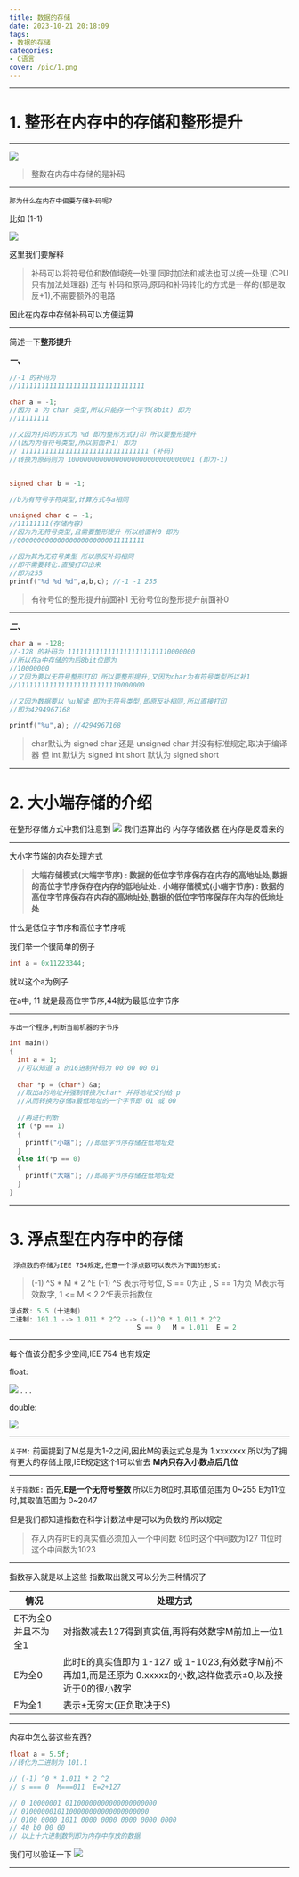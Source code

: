 ```yaml
---
title: 数据的存储
date: 2023-10-21 20:18:09
tags:
- 数据的存储
categories:
- C语言
cover: /pic/1.png
---
```



---

# 1. 整形在内存中的存储和整形提升
---
![](/img/2.1.png)


> 整数在内存中存储的是补码

---

`那为什么在内存中偏要存储补码呢?`


比如 (1-1)

![](/img/2.2.png)

这里我们要解释

> 补码可以将符号位和数值域统一处理 
> 同时加法和减法也可以统一处理 (CPU只有加法处理器)
> 还有 补码和原码,原码和补码转化的方式是一样的(都是取反+1),不需要额外的电路

因此在内存中存储补码可以方便运算

---

简述一下**整形提升** 

***一、***
```c
//-1 的补码为
//11111111111111111111111111111111

char a = -1;
//因为 a 为 char 类型,所以只能存一个字节(8bit) 即为
//11111111

//又因为打印的方式为 %d 即为整形方式打印 所以要整形提升
//(因为为有符号类型,所以前面补1) 即为
// 11111111111111111111111111111111 (补码)
//转换为原码则为 10000000000000000000000000000001 (即为-1)


signed char b = -1;

//b为有符号字符类型,计算方式与a相同

unsigned char c = -1;
//11111111(存储内容)
//因为为无符号类型,且需要整形提升 所以前面补0 即为
//00000000000000000000000011111111

//因为其为无符号类型 所以原反补码相同
//即不需要转化.直接打印出来
//即为255
printf("%d %d %d",a,b,c); //-1 -1 255
```

> 有符号位的整形提升前面补1 
> 无符号位的整形提升前面补0
---

***二、***

```c
char a = -128;
//-128 的补码为 11111111111111111111111110000000
//所以在a中存储的为后8bit位即为
//10000000
//又因为要以无符号整形打印 所以要整形提升,又因为char为有符号类型所以补1
//11111111111111111111111110000000

//又因为数据要以 %u解读 即为无符号类型,即原反补相同,所以直接打印
//即为4294967168

printf("%u",a); //4294967168
```


> char默认为 signed char 还是 unsigned char 并没有标准规定,取决于编译器 
> 但 int 默认为 signed int
> short 默认为 signed short

---
# 2. 大小端存储的介绍
在整形存储方式中我们注意到
![](/img/2.3.png)
我们运算出的 内存存储数据 在内存是反着来的

---

大小字节端的内存处理方式

> **大端存储模式(大端字节序) : 数据的低位字节序保存在内存的高地址处,数据的高位字节序保存在内存的低地址处**
> .
> **小端存储模式(小端字节序) : 数据的高位字节序保存在内存的高地址处,数据的低位字节序保存在内存的低地址处**

什么是低位字节序和高位字节序呢

我们举一个很简单的例子

```c
int a = 0x11223344;
```
就以这个a为例子

在a中, 11 就是最高位字节序,44就为最低位字节序

---



`写出一个程序,判断当前机器的字节序`

```c
int main()
{ 
  int a = 1; 
  //可以知道 a 的16进制补码为 00 00 00 01
  
  char *p = (char*) &a; 
  //取出a的地址并强制转换为char* 并将地址交付给 p
  //从而转换为存储a最低地址的一个字节即 01 或 00 
  
  //再进行判断
  if (*p == 1)
  {
    printf("小端"); //即低字节序存储在低地址处
  }
  else if(*p == 0)
  {
    printf("大端"); //即高字节序存储在低地址处
  }
}
```



---

# 3. 浮点型在内存中的存储

` 浮点数的存储为IEE 754规定,任意一个浮点数可以表示为下面的形式:`

> (-1) ^S * M * 2 ^E
> (-1) ^S 表示符号位, S == 0为正 , S == 1为负
>  M表示有效数字, 1 <= M < 2 
> 2^E表示指数位



```c
浮点数: 5.5 (十进制)
二进制: 101.1 --> 1.011 * 2^2 --> (-1)^0 * 1.011 * 2^2
                                S == 0   M = 1.011  E = 2
```

---

每个值该分配多少空间,IEE 754 也有规定

float:

![](/img/2.4.png)
.
.
.

double:

![](/img/2.5.png)

---

`关于M:`
前面提到了M总是为1-2之间,因此M的表达式总是为
1.xxxxxxx
所以为了拥有更大的存储上限,IEE规定这个1可以省去
**M内只存入小数点后几位**

---

`关于指数E:`
首先,**E是一个无符号整数**
所以E为8位时,其取值范围为 0~255
E为11位时,其取值范围为 0~2047

但是我们都知道指数在科学计数法中是可以为负数的
所以规定

> 存入内存时E的真实值必须加入一个中间数
>  8位时这个中间数为127 
>  11位时这个中间数为1023
---

指数存入就是以上这些
指数取出就又可以分为三种情况了

| 情况 | 处理方式 |
|--|--|
| E不为全0并且不为全1 |对指数减去127得到真实值,再将有效数字M前加上一位1  |
|E为全0 |此时E的真实值即为 1-127 或 1-1023,有效数字M前不再加1,而是还原为 0.xxxxx的小数,这样做表示±0,以及接近于0的很小数字 |
|E为全1|表示±无穷大(正负取决于S) |

---


内存中怎么装这些东西?

```c
float a = 5.5f;
//转化为二进制为 101.1

// (-1) ^0 * 1.011 * 2 ^2
// s === 0  M===011  E=2+127

// 0 10000001 01100000000000000000000
// 01000000101100000000000000000000
// 0100 0000 1011 0000 0000 0000 0000 0000
// 40 b0 00 00
// 以上十六进制数列即为内存中存放的数据
```
我们可以验证一下
![](/img/2.6.png)


---


